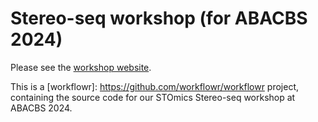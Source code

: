 # Stereo-seq workshop (for ABACBS 2024)

Please see the [workshop website](https://sagc-bioinformatics.github.io/abacbs2024_workshop/).

This is a [workflowr]: https://github.com/workflowr/workflowr project, containing the source code
for our STOmics Stereo-seq workshop at ABACBS 2024.


